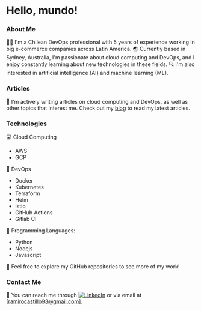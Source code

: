 # Hello, mundo!

### About Me

👨‍💼 I'm a Chilean DevOps professional with 5 years of experience working in big e-commerce companies across Latin America. 🌏 Currently based in Sydney, Australia, I'm passionate about cloud computing and DevOps, and I enjoy constantly learning about new technologies in these fields. 🔍 I'm also interested in artificial intelligence (AI) and machine learning (ML).

### Articles

📝 I'm actively writing articles on cloud computing and DevOps, as well as other topics that interest me. Check out my [blog](https://medium.com/@facelessnomad) to read my latest articles.

### Technologies

💻 Cloud Computing
- AWS
- GCP

🚀 DevOps
- Docker
- Kubernetes
- Terraform
- Helm
- Istio
- GitHub Actions
- Gitlab CI

🤖 Programming Languages:
- Python
- Nodejs
- Javascript

<!-- ### Projects

🔨 Here are a few of the projects I'm currently working on:

- [Project 1](yourproject1link): A cloud-based microservices application built with Docker and Kubernetes.
- [Project 2](yourproject2link): An automated CI/CD pipeline for deploying applications using Jenkins and Ansible.
- [Project 3](yourproject3link): A machine learning project that uses TensorFlow to classify images. -->

👀 Feel free to explore my GitHub repositories to see more of my work!

### Contact Me

📩 You can reach me through [![LinkedIn](https://img.shields.io/badge/-LinkedIn-blue?logo=linkedin)](https://www.linkedin.com/in/yourlinkedin/) or via email at [ramirocastillo93@gmail.com].
